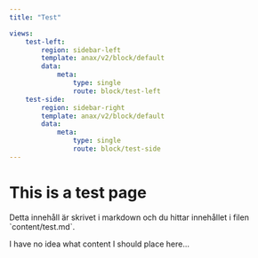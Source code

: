 ```yaml
---
title: "Test"

views:
    test-left:
        region: sidebar-left
        template: anax/v2/block/default
        data:
            meta: 
                type: single
                route: block/test-left
    test-side:
        region: sidebar-right
        template: anax/v2/block/default
        data:
            meta: 
                type: single
                route: block/test-side
---
```

This is a test page
=========================

<p class="comment" markdown="1">
Detta innehåll är skrivet i markdown och du hittar innehållet i filen `content/test.md`.
</p>

I have no idea what content I should place here... 

<i class="fa fa-hand-peace-o fa-lg"></i>
